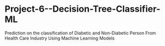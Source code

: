 # Project-6--Decision-Tree-Classifier-ML
Prediction on the classification of Diabetic and Non-Diabetic Person From Health Care Industry Using Machine Learning Models
